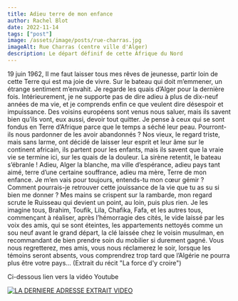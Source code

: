 ```yaml
---
title: Adieu terre de mon enfance
author: Rachel Blot
date: 2022-11-14
tags: ["post"]
image: /assets/image/posts/rue-charras.jpg
imageAlt: Rue Charras (centre ville d'Alger)
description: Le départ définif de cette Afrique du Nord
---
```


19 juin 1962, Il me faut laisser tous mes rêves de jeunesse, partir loin de cette Terre qui est ma joie de vivre. Sur le bateau qui doit m’emmener, un étrange sentiment m’envahit. Je regarde les quais d’Alger pour la dernière fois. Intérieurement, je ne supporte pas de dire adieu à plus de dix-neuf années de ma vie, et je comprends enfin ce que veulent dire désespoir et impuissance. 
Des voisins européens sont venus nous saluer, mais ils savent bien qu’ils vont, eux aussi, devoir tout quitter. Je pense à ceux qui se sont fondus en Terre d’Afrique parce que le temps a séché leur peau. Pourront-ils nous pardonner de les avoir abandonnés ? Nos vieux, le regard triste, mais sans larme, ont décidé de laisser leur esprit et leur âme sur le continent africain, ils partent pour les enfants, mais ils savent que la vraie vie se termine ici, sur les quais de la douleur. La sirène retentit, le bateau s’ébranle ! Adieu, Alger la blanche, ma ville d’espérance, adieu pays tant aimé, terre d’une certaine souffrance, adieu ma mère, Terre de mon enfance. Je m’en vais pour toujours, entends-tu mon cœur gémir ? Comment pourrais-je retrouver cette jouissance de la vie que tu as su si bien me donner ? Mes mains se crispent sur la rambarde, mon regard scrute le Ruisseau qui devient un point, au loin, puis plus rien. Je les imagine tous, Brahim, Toufik, Lila, Chafika, Fafa, et les autres tous, commençant à réaliser, après l’hémorragie des cités, le vide laissé par les voix des amis, qui se sont éteintes, les appartements nettoyés comme un sou neuf avant le grand départ, la clé laissée chez le voisin musulman, en recommandant de bien prendre soin du mobilier si durement gagné. Vous nous regretterez, mes amis, vous nous réclamerez le soir, lorsque les témoins seront absents, vous comprendrez trop tard que l’Algérie ne pourra plus être votre pays... (Extrait du récit "La force d'y croire")

Ci-dessous lien vers la vidéo Youtube

[![LA DERNIERE ADRESSE EXTRAIT VIDEO](https://img.youtube.com/vi/wSZjtlrEriY/0.jpg)](https://www.youtube.com/watch?v=wSZjtlrEriY)
